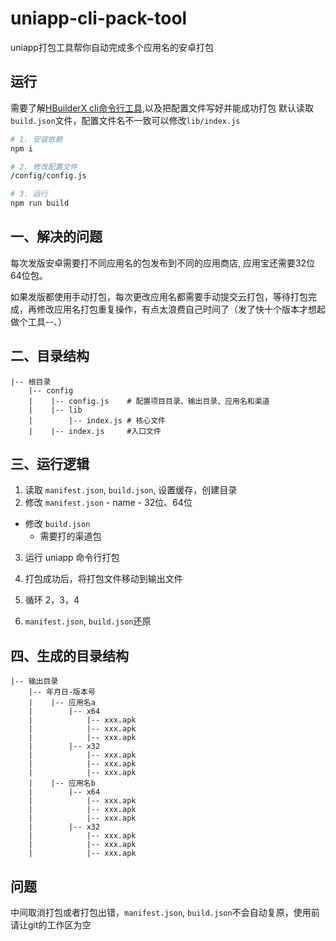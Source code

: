 # uniapp-cli-pack-tool
uniapp打包工具帮你自动完成多个应用名的安卓打包


## 运行
需要了解[HBuilderX cli命令行工具](https://hx.dcloud.net.cn/cli/pack?id=config),以及把配置文件写好并能成功打包
默认读取`build.json`文件，配置文件名不一致可以修改`lib/index.js`

```sh
# 1. 安装依赖
npm i

# 2. 修改配置文件
/config/config.js

# 3. 运行
npm run build
```


## 一、解决的问题
每次发版安卓需要打不同应用名的包发布到不同的应用商店, 应用宝还需要32位64位包。

如果发版都使用手动打包，每次更改应用名都需要手动提交云打包，等待打包完成，再修改应用名打包重复操作，有点太浪费自己时间了（发了快十个版本才想起做个工具--、）


## 二、目录结构

```
|-- 根目录
    |-- config
    |    |-- config.js    # 配置项目目录、输出目录、应用名和渠道
    |    |-- lib
    |        |-- index.js # 核心文件
    |    |-- index.js     #入口文件
```


## 三、运行逻辑

1. 读取 `manifest.json`, `build.json`, 设置缓存，创建目录
2. 修改 `manifest.json`
        - name
        - 32位、64位

- 修改 `build.json`
    - 需要打的渠道包

3. 运行 uniapp 命令行打包

4. 打包成功后，将打包文件移动到输出文件

5. 循环 2，3，4

6. `manifest.json`, `build.json`还原

## 四、生成的目录结构

```
|-- 输出目录
    |-- 年月日-版本号
    |    |-- 应用名a
    |        |-- x64
    |            |-- xxx.apk
    |            |-- xxx.apk
    |            |-- xxx.apk
    |        |-- x32
    |            |-- xxx.apk
    |            |-- xxx.apk
    |            |-- xxx.apk
    |    |-- 应用名b
    |        |-- x64
    |            |-- xxx.apk
    |            |-- xxx.apk
    |            |-- xxx.apk
    |        |-- x32
    |            |-- xxx.apk
    |            |-- xxx.apk
    |            |-- xxx.apk
```



## 问题
中间取消打包或者打包出错，`manifest.json`, `build.json`不会自动复原，使用前请让git的工作区为空
